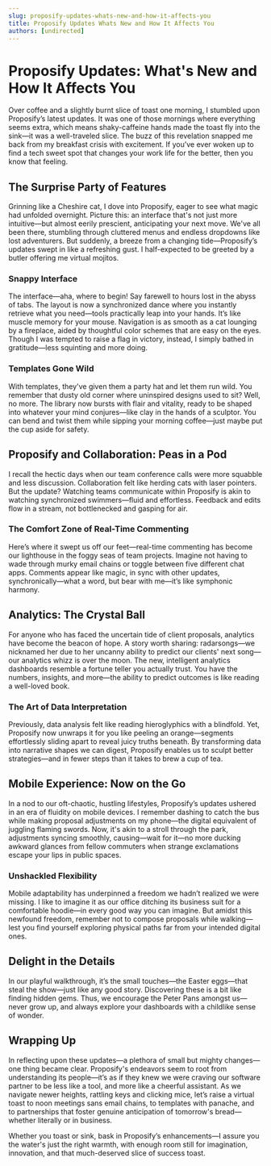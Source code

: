 ```yaml
---
slug: proposify-updates-whats-new-and-how-it-affects-you
title: Proposify Updates Whats New and How It Affects You
authors: [undirected]
---
```



# Proposify Updates: What's New and How It Affects You

Over coffee and a slightly burnt slice of toast one morning, I stumbled upon Proposify’s latest updates. It was one of those mornings where everything seems extra, which means shaky-caffeine hands made the toast fly into the sink—it was a well-traveled slice. The buzz of this revelation snapped me back from my breakfast crisis with excitement. If you’ve ever woken up to find a tech sweet spot that changes your work life for the better, then you know that feeling.

## The Surprise Party of Features

Grinning like a Cheshire cat, I dove into Proposify, eager to see what magic had unfolded overnight. Picture this: an interface that's not just more intuitive—but almost eerily prescient, anticipating your next move. We've all been there, stumbling through cluttered menus and endless dropdowns like lost adventurers. But suddenly, a breeze from a changing tide—Proposify’s updates swept in like a refreshing gust. I half-expected to be greeted by a butler offering me virtual mojitos.

### Snappy Interface

The interface—aha, where to begin! Say farewell to hours lost in the abyss of tabs. The layout is now a synchronized dance where you instantly retrieve what you need—tools practically leap into your hands. It’s like muscle memory for your mouse. Navigation is as smooth as a cat lounging by a fireplace, aided by thoughtful color schemes that are easy on the eyes. Though I was tempted to raise a flag in victory, instead, I simply bathed in gratitude—less squinting and more doing.

### Templates Gone Wild

With templates, they've given them a party hat and let them run wild. You remember that dusty old corner where uninspired designs used to sit? Well, no more. The library now bursts with flair and vitality, ready to be shaped into whatever your mind conjures—like clay in the hands of a sculptor. You can bend and twist them while sipping your morning coffee—just maybe put the cup aside for safety.

## Proposify and Collaboration: Peas in a Pod

I recall the hectic days when our team conference calls were more squabble and less discussion. Collaboration felt like herding cats with laser pointers. But the update? Watching teams communicate within Proposify is akin to watching synchronized swimmers—fluid and effortless. Feedback and edits flow in a stream, not bottlenecked and gasping for air.

### The Comfort Zone of Real-Time Commenting

Here’s where it swept us off our feet—real-time commenting has become our lighthouse in the foggy seas of team projects. Imagine not having to wade through murky email chains or toggle between five different chat apps. Comments appear like magic, in sync with other updates, synchronically—what a word, but bear with me—it’s like symphonic harmony.

## Analytics: The Crystal Ball

For anyone who has faced the uncertain tide of client proposals, analytics have become the beacon of hope. A story worth sharing: radarsongs—we nicknamed her due to her uncanny ability to predict our clients' next song—our analytics whizz is over the moon. The new, intelligent analytics dashboards resemble a fortune teller you actually trust. You have the numbers, insights, and more—the ability to predict outcomes is like reading a well-loved book.

### The Art of Data Interpretation

Previously, data analysis felt like reading hieroglyphics with a blindfold. Yet, Proposify now unwraps it for you like peeling an orange—segments effortlessly sliding apart to reveal juicy truths beneath. By transforming data into narrative shapes we can digest, Proposify enables us to sculpt better strategies—and in fewer steps than it takes to brew a cup of tea.

## Mobile Experience: Now on the Go

In a nod to our oft-chaotic, hustling lifestyles, Proposify’s updates ushered in an era of fluidity on mobile devices. I remember dashing to catch the bus while making proposal adjustments on my phone—the digital equivalent of juggling flaming swords. Now, it's akin to a stroll through the park, adjustments syncing smoothly, causing—wait for it—no more ducking awkward glances from fellow commuters when strange exclamations escape your lips in public spaces.

### Unshackled Flexibility

Mobile adaptability has underpinned a freedom we hadn’t realized we were missing. I like to imagine it as our office ditching its business suit for a comfortable hoodie—in every good way you can imagine. But amidst this newfound freedom, remember not to compose proposals while walking—lest you find yourself exploring physical paths far from your intended digital ones.

## Delight in the Details

In our playful walkthrough, it’s the small touches—the Easter eggs—that steal the show—just like any good story. Discovering these is a bit like finding hidden gems. Thus, we encourage the Peter Pans amongst us—never grow up, and always explore your dashboards with a childlike sense of wonder. 

## Wrapping Up

In reflecting upon these updates—a plethora of small but mighty changes—one thing became clear. Proposify's endeavors seem to root from understanding its people—it’s as if they knew we were craving our software partner to be less like a tool, and more like a cheerful assistant. As we navigate newer heights, rattling keys and clicking mice, let’s raise a virtual toast to noon meetings sans email chains, to templates with panache, and to partnerships that foster genuine anticipation of tomorrow's bread—whether literally or in business.

Whether you toast or sink, bask in Proposify’s enhancements—I assure you the water's just the right warmth, with enough room still for imagination, innovation, and that much-deserved slice of success toast.